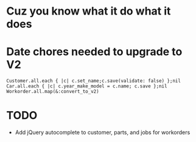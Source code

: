Cuz you know what it do what it does
========

Date chores needed to upgrade to V2
============

    Customer.all.each { |c| c.set_name;c.save(validate: false) };nil
    Car.all.each { |c| c.year_make_model = c.name; c.save };nil
    Workorder.all.map(&:convert_to_v2)

TODO
===========

* Add jQuery autocomplete to customer, parts, and jobs for workorders